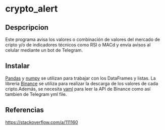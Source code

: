 # crypto_alert

## Despcripcion

Este programa avisa los valores o combinación de valores del mercado de cripto y/o de indicadores técnicos como RSI o MACd y envía avisos al celular mediante un bot de Telegram.
## Instalar
[Pandas](https://pandas.pydata.org/) y [numpy](https://numpy.org/install/) se utilizan para trabajar con los DataFrames y listas.
La librerìa [Binance](https://pypi.org/project/python-binance/) se utiliza para realizar la descarga de los valores de cada cripto.Además, se necesita  [yaml](https://pypi.org/project/PyYAML/) para leer la API de Binance como así tambien de Telegram yml file.
## Referencias
https://stackoverflow.com/a/111160

